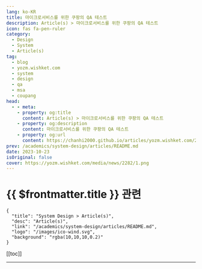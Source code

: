 ```yaml
---
lang: ko-KR
title: 마이크로서비스를 위한 쿠팡의 QA 테스트
description: Article(s) > 마이크로서비스를 위한 쿠팡의 QA 테스트
icon: fas fa-pen-ruler
category: 
  - Design
  - System
  - Article(s)
tag: 
  - blog
  - yozm.wishket.com
  - system
  - design
  - qa
  - msa
  - coupang
head:
  - - meta:
    - property: og:title
      content: Article(s) > 마이크로서비스를 위한 쿠팡의 QA 테스트
    - property: og:description
      content: 마이크로서비스를 위한 쿠팡의 QA 테스트
    - property: og:url
      content: https://chanhi2000.github.io/articles/yozm.wishket.com/2282.html
prev: /academics/system-design/articles/README.md
date: 2023-10-23
isOriginal: false
cover: https://yozm.wishket.com/media/news/2282/1.png
---
```


# {{ $frontmatter.title }} 관련

```component VPCard
{
  "title": "System Design > Article(s)",
  "desc": "Article(s)",
  "link": "/academics/system-design/articles/README.md",
  "logo": "/images/ico-wind.svg",
  "background": "rgba(10,10,10,0.2)"
}
```

[[toc]]

---

<SiteInfo
  name="마이크로서비스를 위한 쿠팡의 QA 테스트 | 요즘IT"
  desc="QA 테스트의 주요 목표는 소프트웨어 내 버그를 발견하여 성공적인 프로덕트 출시를 돕는 것입니다. 테스트할 때는 모든 시나리오를 포괄할 수 있는 정확하고 연관성 있는 높은 품질의 데이터가 필요합니다. 이때 안정성과 동시에 데이터 생성 및 관리의 효율성을 고려한다면 실제 프로덕션 데이터보다는 테스트를 위해 만들어진 모의 데이터(Mock Data)를 사용해야 합니다. 이번 글에서는 의존성이 높고 변경이 잦은 서비스에 대해 저비용-고효율의 모의 시스템을 만드는 방법에 대한 아이디어를 소개하고자 합니다."
  url="https://yozm.wishket.com/magazine/detail/2282/"
  logo="https://yozm.wishket.com/static/renewal/img/global/gnb_yozmit.svg"
  preview="https://yozm.wishket.com/media/news/2282/1.png"/>

<!-- TODO: 작성 -->

